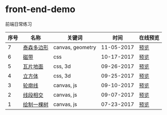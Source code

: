 # front-end-demo
前端日常练习

序号 | 名称 | 关键词  | 时间 | 在线预览
---|---| --- | --- | --- |
7 | [泰森多边形](https://github.com/lwvoid/front-end-demo/tree/master/20171105-voronoi)| canvas, geometry | 11-05-2017 | [预览](https://lwvoid.github.io/front-end-demo/20171105-voronoi/)
6 | [磁带](https://github.com/lwvoid/front-end-demo/tree/master/20171017-tape)| css | 10-17-2017 | [预览](https://lwvoid.github.io/front-end-demo/20171017-tape/)
5 | [瓦片地面](https://github.com/lwvoid/front-end-demo/tree/master/20170926-tile)| css, 3d | 09-26-2017 | [预览](https://lwvoid.github.io/front-end-demo/20170926-tile/)
4 | [立方体](https://github.com/lwvoid/front-end-demo/tree/master/20170925-cube)| css, 3d | 09-25-2017 | [预览](https://lwvoid.github.io/front-end-demo/20170925-cube/)
3 | [轮廓线](https://github.com/lwvoid/front-end-demo/tree/master/20170910-skyline)| canvas, js | 09-10-2017 | [预览](https://lwvoid.github.io/front-end-demo/20170910-skyline/)
2 | [线段相交](https://github.com/lwvoid/front-end-demo/tree/master/20170907-line-segment-intersection)| canvas, js | 09-07-2017 | [预览](https://lwvoid.github.io/front-end-demo/20170907-line-segment-intersection/)
1 | [绘制一棵树](https://github.com/lwvoid/front-end-demo/tree/master/20170723-draw-a-tree)| canvas, js | 07-23-2017 | [预览](https://lwvoid.github.io/front-end-demo/20170723-draw-a-tree/)
